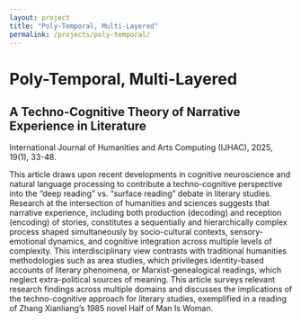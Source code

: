 ```yaml
---
layout: project
title: "Poly-Temporal, Multi-Layered"
permalink: /projects/poly-temporal/
---
```


# Poly-Temporal, Multi-Layered

## A Techno-Cognitive Theory of Narrative Experience in Literature

International Journal of Humanities and Arts Computing (IJHAC), 2025, 19(1), 33-48.

This article draws upon recent developments in cognitive neuroscience and natural language processing to contribute a techno-cognitive perspective into the “deep reading” vs. “surface reading” debate in literary studies. Research at the intersection of humanities and sciences suggests that narrative experience, including both production (decoding) and reception (encoding) of stories, constitutes a sequentially and hierarchically complex process shaped simultaneously by socio-cultural contexts, sensory-emotional dynamics, and cognitive integration across multiple levels of complexity. This interdisciplinary view contrasts with traditional humanities methodologies such as area studies, which privileges identity-based accounts of literary phenomena, or Marxist-genealogical readings, which neglect extra-political sources of meaning. This article surveys relevant research findings across multiple domains and discusses the implications of the techno-cognitive approach for literary studies, exemplified in a reading of Zhang Xianliang’s 1985 novel Half of Man Is Woman.